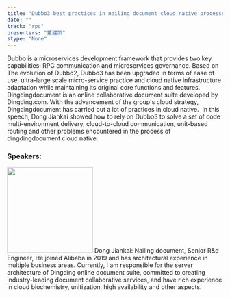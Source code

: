```yaml
---
title: "Dubbo3 best practices in nailing document cloud native processes"
date: "" 
track: "rpc"
presenters: "董建凯"
stype: "None"
---
```

Dubbo is a microservices development framework that provides two key capabilities: RPC communication and microservices governance. Based on The evolution of Dubbo2, Dubbo3 has been upgraded in terms of ease of use, ultra-large scale micro-service practice and cloud native infrastructure adaptation while maintaining its original core functions and features. ​
Dingdingdocument is an online collaborative document suite developed by Dingding.com. With the advancement of the group's cloud strategy, Dingdingdocument has carried out a lot of practices in cloud native. ​
In this speech, Dong Jiankai showed how to rely on Dubbo3 to solve a set of code multi-environment delivery, cloud-to-cloud communication, unit-based routing and other problems encountered in the process of dingdingdocument cloud native. ​
 ### Speakers: 
 <img src="images/speaker/1038.png" width="200" />
 Dong Jiankai: Nailing document, Senior R&d Engineer, He joined Alibaba in 2019 and has architectural experience in multiple business areas. Currently, I am responsible for the server architecture of Dingding online document suite, committed to creating industry-leading document collaborative services, and have rich experience in cloud biochemistry, unitization, high availability and other aspects.
 